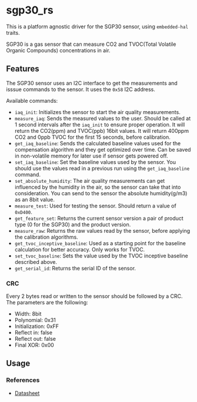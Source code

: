 # sgp30_rs

This is a platform agnostic driver for the SGP30 sensor, using `embedded-hal` traits.

SGP30 is a gas sensor that can measure CO2 and TVOC(Total Volatile Organic Compounds) concentrations in air.

## Features

The SGP30 sensor uses an I2C interface to get the measurements and isssue commands to the sensor. It uses the `0x58` I2C address.

Available commands:

* `iaq_init`: Initializes the sensor to start the air quality measurements.
* `measure_iaq`: Sends the measured values to the user. Should be called at 1 second intervals after the `iaq_init` to ensure proper operation. It will return the CO2(ppm) and TVOC(ppb) 16bit values. It will return 400ppm CO2 and 0ppb TVOC for the first 15 seconds, before calibration.
* `get_iaq_baseline`: Sends the calculated baseline values used for the compensation algorithm and they get optimized over time. Can be saved in non-volatile memory for later use if sensor gets powered off.
* `set_iaq_baseline`: Set the baseline values used by the sensor. You should use the values read in a previous run using the `get_iaq_baseline` command.
* `set_absolute_humidity`: The air quality measurements can get influenced by the humidity in the air, so the sensor can take that into consideration. You can send to the sensor the absolute humidity(g/m3) as an 8bit value.
* `measure_test`: Used for testing the sensor. Should return a value of `0xD400`.
* `get_feature_set`: Returns the current sensor version a pair of product type (0 for the SGP30) and the product version.
* `measure_raw`: Returns the raw values read by the sensor, before applying the calibration algorithms.
* `get_tvoc_inceptive_baseline`: Used as a starting point for the baseline calculation for better accuracy. Only works for TVOC.
* `set_tvoc_baseline`: Sets the value used by the TVOC inceptive baseline described above.
* `get_serial_id`: Returns the serial ID of the sensor.


### CRC
Every 2 bytes read or written to the sensor should be followed by a CRC. The parameters are the following:

* Width: 8bit
* Polynomial: 0x31
* Initialization: 0xFF
* Reflect in: false
* Reflect out: false
* Final XOR: 0x00

## Usage

### References

* [Datasheet](https://sensirion.com/media/documents/984E0DD5/61644B8B/Sensirion_Gas_Sensors_Datasheet_SGP30.pdf)